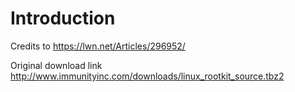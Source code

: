 # Introduction

Credits to https://lwn.net/Articles/296952/

Original download link http://www.immunityinc.com/downloads/linux_rootkit_source.tbz2

